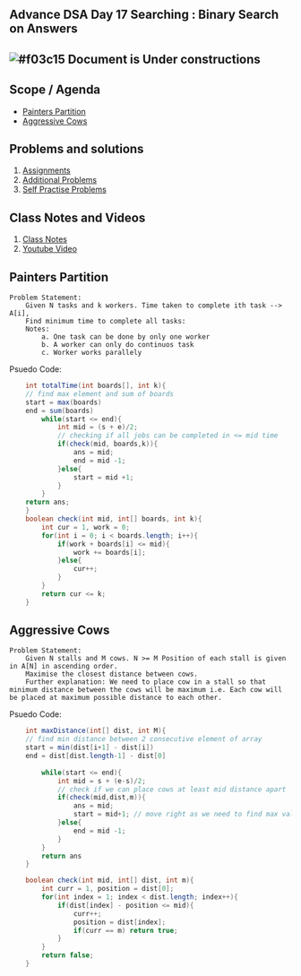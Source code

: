 ## Advance DSA Day 17 Searching : Binary Search on Answers

## ![#f03c15](https://placehold.co/15x15/f03c15/f03c15.png) Document is Under constructions

## Scope / Agenda
- [Painters Partition](#painters-partiton)
- [Aggressive Cows](#aggressive-cows)

## Problems and solutions

1. [Assignments]()
2. [Additional Problems]()
3. [Self Practise Problems]()

## Class Notes and Videos

1. [Class Notes](../../../class_Notes/Advance%20DSA%20Notes/17.%20Searching%20Binary%20Search%20on%20Answers.pdf)
2. [Youtube Video ](https://youtu.be/rYaKUzp_DuA)

## Painters Partition
    Problem Statement:
        Given N tasks and k workers. Time taken to complete ith task --> A[i],
        Find minimum time to complete all tasks:
        Notes:
            a. One task can be done by only one worker
            b. A worker can only do continuos task
            c. Worker works parallely

Psuedo Code:
    
```java
    int totalTime(int boards[], int k){
    // find max element and sum of boards
    start = max(boards)
    end = sum(boards)
        while(start <= end){
            int mid = (s + e)/2;
            // checking if all jobs can be completed in <= mid time
            if(check(mid, boards,k)){
                ans = mid;
                end = mid -1;
            }else{
                start = mid +1;
            }
        }
    return ans;
    }
    boolean check(int mid, int[] boards, int k){
        int cur = 1, work = 0;
        for(int i = 0; i < boards.length; i++){
            if(work + boards[i] <= mid){
                work += boards[i];
            }else{
                cur++;	
            }
        }
        return cur <= k;
    }
```
## Aggressive Cows
    Problem Statement:
        Given N stalls and M cows. N >= M Position of each stall is given in A[N] in ascending order. 
        Maximise the closest distance between cows.
        Further explanation: We need to place cow in a stall so that minimum distance between the cows will be maximum i.e. Each cow will be placed at maximum possible distance to each other.

Psuedo Code:
```java
    int maxDistance(int[] dist, int M){
	// find min distance between 2 consecutive element of array
	start = min(dist[i+1] - dist[i])
	end = dist[dist.length-1] - dist[0]
	
        while(start <= end){
            int mid = s + (e-s)/2;
            // check if we can place cows at least mid distance apart
            if(check(mid,dist,m)){
                ans = mid;
                start = mid+1; // move right as we need to find max value
            }else{
                end = mid -1;
            }
        }
        return ans
    }

    boolean check(int mid, int[] dist, int m){
        int curr = 1, position = dist[0];
        for(int index = 1; index < dist.length; index++){
            if(dist[index] - position <= mid){
                curr++;
                position = dist[index];
                if(curr == m) return true;
            }
        }
        return false;
    }
```